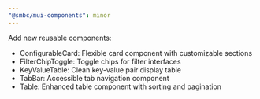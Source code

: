 ```yaml
---
"@smbc/mui-components": minor
---
```


Add new reusable components:
- ConfigurableCard: Flexible card component with customizable sections
- FilterChipToggle: Toggle chips for filter interfaces
- KeyValueTable: Clean key-value pair display table
- TabBar: Accessible tab navigation component
- Table: Enhanced table component with sorting and pagination